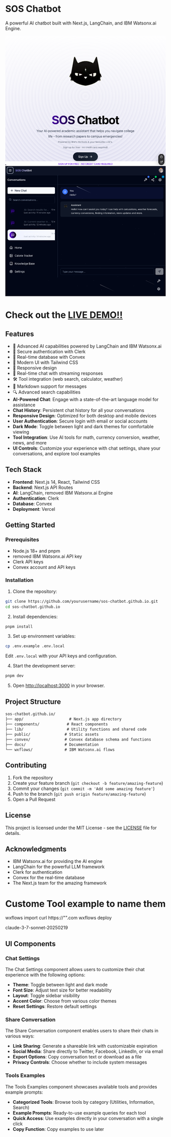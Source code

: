 # SOS Chatbot

A powerful AI chatbot built with Next.js, LangChain, and IBM Watsonx.ai Engine.

![Project Screenshot](public/images/project-screenshot.png)
![Chatbot Screenshot](public/images/project-chatbot-screenshot.png)

# Check out the [**LIVE DEMO**!!](https://sos-chatbot-github-io-bgmloop-bgmloops-projects.vercel.app)

## Features

- 🤖 Advanced AI capabilities powered by LangChain and IBM Watsonx.ai
- 🔐 Secure authentication with Clerk
- 💾 Real-time database with Convex
- 🎨 Modern UI with Tailwind CSS
- 📱 Responsive design
- 🔄 Real-time chat with streaming responses
- 🛠️ Tool integration (web search, calculator, weather)
- 📝 Markdown support for messages
- 🔍 Advanced search capabilities
- **AI-Powered Chat**: Engage with a state-of-the-art language model for assistance
- **Chat History**: Persistent chat history for all your conversations
- **Responsive Design**: Optimized for both desktop and mobile devices
- **User Authentication**: Secure login with email or social accounts
- **Dark Mode**: Toggle between light and dark themes for comfortable viewing
- **Tool Integration**: Use AI tools for math, currency conversion, weather, news, and more
- **UI Controls**: Customize your experience with chat settings, share your conversations, and explore tool examples

## Tech Stack

- **Frontend**: Next.js 14, React, Tailwind CSS
- **Backend**: Next.js API Routes
- **AI**: LangChain, removed IBM Watsonx.ai Engine
- **Authentication**: Clerk
- **Database**: Convex
- **Deployment**: Vercel

## Getting Started

### Prerequisites

- Node.js 18+ and pnpm
- removed IBM Watsonx.ai API key
- Clerk API keys
- Convex account and API keys

### Installation

1. Clone the repository:
```bash
git clone https://github.com/yourusername/sos-chatbot.github.io.git
cd sos-chatbot.github.io
```

2. Install dependencies:
```bash
pnpm install
```

3. Set up environment variables:
```bash
cp .env.example .env.local
```
Edit `.env.local` with your API keys and configuration.

4. Start the development server:
```bash
pnpm dev
```

5. Open [http://localhost:3000](http://localhost:3000) in your browser.

## Project Structure

```
sos-chatbot.github.io/
├── app/                    # Next.js app directory
├── components/            # React components
├── lib/                   # Utility functions and shared code
├── public/               # Static assets
├── convex/               # Convex database schema and functions
├── docs/                 # Documentation
└── wxflows/              # IBM Watsonx.ai flows
```

## Contributing

1. Fork the repository
2. Create your feature branch (`git checkout -b feature/amazing-feature`)
3. Commit your changes (`git commit -m 'Add some amazing feature'`)
4. Push to the branch (`git push origin feature/amazing-feature`)
5. Open a Pull Request

## License

This project is licensed under the MIT License - see the [LICENSE](LICENSE) file for details.

## Acknowledgments

- IBM Watsonx.ai for providing the AI engine
- LangChain for the powerful LLM framework
- Clerk for authentication
- Convex for the real-time database
- The Next.js team for the amazing framework

# Custome Tool example to name them
wxflows import curl https://"".com
wxflows deploy

claude-3-7-sonnet-20250219

## UI Components

### Chat Settings

The Chat Settings component allows users to customize their chat experience with the following options:

- **Theme**: Toggle between light and dark mode
- **Font Size**: Adjust text size for better readability
- **Layout**: Toggle sidebar visibility
- **Accent Color**: Choose from various color themes
- **Reset Settings**: Restore default settings

### Share Conversation

The Share Conversation component enables users to share their chats in various ways:

- **Link Sharing**: Generate a shareable link with customizable expiration
- **Social Media**: Share directly to Twitter, Facebook, LinkedIn, or via email
- **Export Options**: Copy conversation text or download as a file
- **Privacy Controls**: Choose whether to include system messages

### Tools Examples

The Tools Examples component showcases available tools and provides example prompts:

- **Categorized Tools**: Browse tools by category (Utilities, Information, Search)
- **Example Prompts**: Ready-to-use example queries for each tool
- **Quick Access**: Use examples directly in your conversation with a single click
- **Copy Function**: Copy examples to use later
